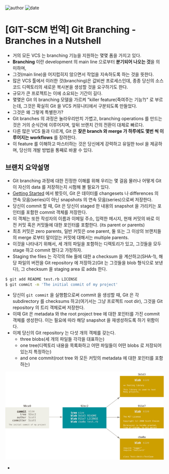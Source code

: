 
![author](https://img.shields.io/badge/author-daesungRa-lightgray.svg?style=flat-square)
![date](https://img.shields.io/badge/date-190624-lightgray.svg?style=flat-square)

# [GIT-SCM 번역] Git Branching - Branches in a Nutshell

- 거의 모든 VCS 는 branching 기능을 지원하는 몇몇 폼을 가지고 있다.
- **Branching** 이란 development 의 main line 으로부터 **분기되어 나오는 것**을 의미하며,
- 그것(main line)을 어지럽히지 않으면서 작업을 지속하도록 하는 것을 뜻한다.
- 많은 VCS 툴에서 이러한 것(branching)은 값비싼 프로세스인데, 종종 당신의 소스 코드 디렉토리의 새로운 복사본을 생성할 것을 요구하기도 한다.
- 규모가 큰 프로젝트는 이에 소요되는 기간이 길다.
- 몇몇은 Git 의 branching 모델을 가르켜 "killer feature(죽여주는 기능?)" 로 부르는데, 그것은 확실히 Git 을 VCS 커뮤니티에서 구분되도록 만들었다.
- 그것은 왜 그렇게 특별한가?
- Git branches 의 과정은 놀라우리만치 가볍고, branching operations 를 만드는 것은 거의 순식간에 이루어지며, 앞뒤 브랜치 간의 전환이 대체로 빠르다.
- 다른 많은 VCS 들과 다르게, Git 은 **잦은 branch 와 merge 가 하루에도 몇번 씩 이루어지는 workflows** 를 장려한다.
- 이 feature 를 이해하고 마스터하는 것은 당신에게 강력하고 유일한 tool 을 제공하며, 당신의 개발 방법을 통째로 바꿀 수 있다.

## 브랜치 요약설명

- Git branching 과정에 대한 진정한 이해를 위해 우리는 몇 걸음 물러나 어떻게 Git 이 자신의 data 를 저장하는지 시험해 볼 필요가 있다.
- [Getting Started](https://git-scm.com/book/en/v2/ch00/ch01-getting-started) 에서 봤듯이, Git 은 데이터를 changesets 나 differences 의 연속 모음(series)이 아닌 snapshots 의 연속 모음(series)으로써 저장한다.
- 당신이 commit 할 때, Git 은 당신이 staged 한 내용의 snapshot 을 가리키는 포인터를 포함한 commit 객체를 저장한다.
- 이 객체는 또한 작성자의 이름과 이메일 주소, 입력한 메시지, 현재 커밋의 바로 이전 커밋 혹은 커밋들에 대한 포인터를 포함한다. (its parent or parents)
- 최초 커밋은 zero parents, 일반 커밋은 one parent, 둘 또는 그 이상의 브랜치들의 merge 로부터 말미암는 커밋에 대해서는 multiple parents.
- 이것을 나타내기 위해서, 세 개의 파일을 포함하는 디렉토리가 있고, 그것들을 모두 stage 하고 commit 했다고 가정하자.
- Staging the files 는 각각의 file 들에 대한 a checksum 을 계산하고(SHA-1), 해당 파일의 버전을 Git repository 에 저장하고(Git 는 그것들을 blob 형식으로 보낸다), 그 checksum 을 staging area 로 adds 한다.

```bash
$ git add README test.rb LICENSE
$ git commit -m 'The initial commit of my project'
```

- 당신이 ```git commit``` 을 실행함으로써 commit 을 생성할 때, Git 은 각 subdirectory 를 checksums 하고(여기서는 그냥 프로젝트 root dir), 그것을 Git repository 의 트리 객체로써 저장한다.
- 이때 Git 은 metadata 와 the root project tree 에 대한 포인터를 가진 commit 객체를 생성한다. 이는 필요에 따라 해당 snapshot 을 재생성하도록 하기 위함이다.
- 이제 당신의 Git repository 는 다섯 개의 객체를 갖는다.
    * three blobs(세 개의 파일들 각각을 대표하는)
    * one tree(디렉토리 내용을 목록화하고 어떤 파일들이 어떤 blobs 로 저장되어 있는지 특정하는)
    * and one commit(root tree 와 모든 커밋의 metadata 에 대한 포인터를 포함하는)

![A commit and its tree](https://github.com/daesungRa/MyStudy/blob/master/imgs/git-scm/gitbranch01.png)

- 




